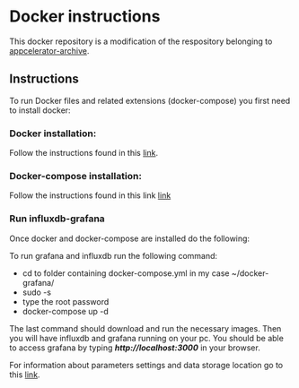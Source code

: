 # Docker instructions

This docker repository is a modification of the respository belonging to [appcelerator-archive](https://github.com/appcelerator-archive/docker-grafana).


## Instructions

To run Docker files and related extensions (docker-compose) you first need to install docker:

### Docker installation:

Follow the instructions found in this [link](https://www.digitalocean.com/community/tutorials/how-to-install-and-use-docker-on-ubuntu-16-04).

### Docker-compose installation:

Follow the instructions found in this link [link](https://docs.docker.com/compose/install/#install-compose)

### Run influxdb-grafana

Once docker and docker-compose are installed do the following:

To run grafana and influxdb run the following command:

 - cd to folder containing docker-compose.yml in my case ~/docker-grafana/
 - sudo -s
 - type the root password
 - docker-compose up -d

The last command should download and run the necessary images. Then you will have influxdb and grafana running on your pc.
You should be able to access grafana by typing ***http://localhost:3000*** in your browser.

For information about parameters settings and data storage location go to this [link](https://github.com/diegoorellanaga/binance_quantitative_trading/tree/master/Docker/docker-grafana).

